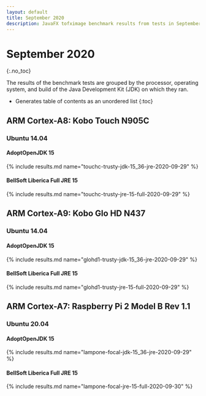 ```yaml
---
layout: default
title: September 2020
description: JavaFX tofximage benchmark results from tests in September 2020.
---
```


# September 2020
{:.no_toc}

The results of the benchmark tests are grouped by the processor, operating system, and build of the Java Development Kit (JDK) on which they ran.

* Generates table of contents as an unordered list
{:toc}

## ARM Cortex-A8: Kobo Touch N905C

### Ubuntu 14.04

#### AdoptOpenJDK 15
{% include results.md name="touchc-trusty-jdk-15_36-jre-2020-09-29" %}

#### BellSoft Liberica Full JRE 15
{% include results.md name="touchc-trusty-jre-15-full-2020-09-29" %}

## ARM Cortex-A9: Kobo Glo HD N437

### Ubuntu 14.04

#### AdoptOpenJDK 15
{% include results.md name="glohd1-trusty-jdk-15_36-jre-2020-09-29" %}

#### BellSoft Liberica Full JRE 15
{% include results.md name="glohd1-trusty-jre-15-full-2020-09-29" %}

## ARM Cortex-A7: Raspberry Pi 2 Model B Rev 1.1

### Ubuntu 20.04

#### AdoptOpenJDK 15
{% include results.md name="lampone-focal-jdk-15_36-jre-2020-09-29" %}

#### BellSoft Liberica Full JRE 15
{% include results.md name="lampone-focal-jre-15-full-2020-09-30" %}
